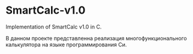 # SmartCalc-v1.0
Implementation of SmartCalc v1.0 in C.

В данном проекте представленна реализация многофункционального калькулятора на языке программирования Си.

